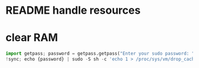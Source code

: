 
# README handle resources


# clear RAM

```python
import getpass; password = getpass.getpass("Enter your sudo password: ")
!sync; echo {password} | sudo -S sh -c 'echo 1 > /proc/sys/vm/drop_caches'
```